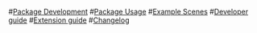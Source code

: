 #[Package Development](../README.md)
#[Package Usage](../Assets/VRSketchingGeometryPackage/README.md)
#[Example Scenes](../Assets/VRSketchingGeometryPackage/Samples/ExampleScenes/Scenes/README.md)
#[Developer guide](intro.md)
#[Extension guide](extension_guide.md)
#[Changelog](../Assets/VRSketchingGeometryPackage/CHANGELOG.md)
